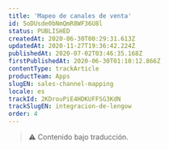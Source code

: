 ```yaml
---
title: 'Mapeo de canales de venta'
id: 5oDUsde0bNmQmR8WF36U8l
status: PUBLISHED
createdAt: 2020-06-30T00:29:31.613Z
updatedAt: 2020-11-27T19:36:42.224Z
publishedAt: 2020-07-02T03:46:35.168Z
firstPublishedAt: 2020-06-30T01:10:12.866Z
contentType: trackArticle
productTeam: Apps
slugEN: sales-channel-mapping
locale: es
trackId: 2KDrouPiE4HDKUFFSG3KdN
trackSlugEN: integracion-de-lengow
order: 4
---
```


> ⚠️ Contenido bajo traducción.
